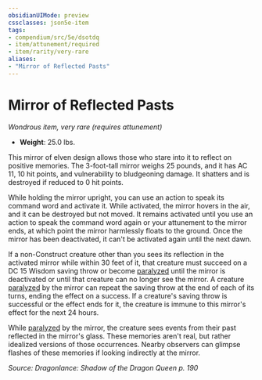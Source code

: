 ```yaml
---
obsidianUIMode: preview
cssclasses: json5e-item
tags:
- compendium/src/5e/dsotdq
- item/attunement/required
- item/rarity/very-rare
aliases: 
- "Mirror of Reflected Pasts"
---
```

# Mirror of Reflected Pasts
*Wondrous item, very rare (requires attunement)*  

- **Weight**: 25.0 lbs.

This mirror of elven design allows those who stare into it to reflect on positive memories. The 3-foot-tall mirror weighs 25 pounds, and it has AC 11, 10 hit points, and vulnerability to bludgeoning damage. It shatters and is destroyed if reduced to 0 hit points.

While holding the mirror upright, you can use an action to speak its command word and activate it. While activated, the mirror hovers in the air, and it can be destroyed but not moved. It remains activated until you use an action to speak the command word again or your attunement to the mirror ends, at which point the mirror harmlessly floats to the ground. Once the mirror has been deactivated, it can't be activated again until the next dawn.

If a non-Construct creature other than you sees its reflection in the activated mirror while within 30 feet of it, that creature must succeed on a DC 15 Wisdom saving throw or become [paralyzed](2-Mechanics/CLI/rules/conditions.md#Paralyzed) until the mirror is deactivated or until that creature can no longer see the mirror. A creature [paralyzed](2-Mechanics/CLI/rules/conditions.md#Paralyzed) by the mirror can repeat the saving throw at the end of each of its turns, ending the effect on a success. If a creature's saving throw is successful or the effect ends for it, the creature is immune to this mirror's effect for the next 24 hours.

While [paralyzed](2-Mechanics/CLI/rules/conditions.md#Paralyzed) by the mirror, the creature sees events from their past reflected in the mirror's glass. These memories aren't real, but rather idealized versions of those occurrences. Nearby observers can glimpse flashes of these memories if looking indirectly at the mirror.

*Source: Dragonlance: Shadow of the Dragon Queen p. 190*